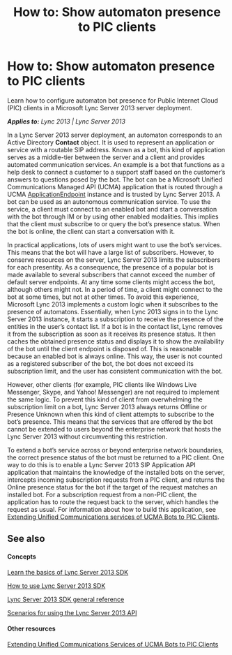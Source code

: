 ﻿---
title: 'How to: Show automaton presence to PIC clients'
TOCTitle: 'How to: Show automaton presence to PIC clients'
ms:assetid: 191ab030-24e6-4cec-86ea-f4edc57f5b6d
ms:mtpsurl: https://msdn.microsoft.com/en-us/library/Dn439075(v=office.15)
ms:contentKeyID: 57096234
ms.date: 07/24/2014
mtps_version: v=office.15
---

# How to: Show automaton presence to PIC clients

Learn how to configure automaton bot presence for Public Internet Cloud (PIC) clients in a Microsoft Lync Server 2013 server deployment.


_**Applies to:** Lync 2013 | Lync Server 2013_

In a Lync Server 2013 server deployment, an automaton corresponds to an Active Directory **Contact** object. It is used to represent an application or service with a routable SIP address. Known as a bot, this kind of application serves as a middle-tier between the server and a client and provides automated communication services. An example is a bot that functions as a help desk to connect a customer to a support staff based on the customer’s answers to questions posed by the bot. The bot can be a Microsoft Unified Communications Managed API (UCMA) application that is routed through a UCMA [ApplicationEndpoint](https://msdn.microsoft.com/en-us/library/hh384825\(v=office.15\)) instance and is trusted by Lync Server 2013. A bot can be used as an autonomous communication service. To use the service, a client must connect to an enabled bot and start a conversation with the bot through IM or by using other enabled modalities. This implies that the client must subscribe to or query the bot’s presence status. When the bot is online, the client can start a conversation with it.

In practical applications, lots of users might want to use the bot’s services. This means that the bot will have a large list of subscribers. However, to conserve resources on the server, Lync Server 2013 limits the subscribers for each presentity. As a consequence, the presence of a popular bot is made available to several subscribers that cannot exceed the number of default server endpoints. At any time some clients might access the bot, although others might not. In a period of time, a client might connect to the bot at some times, but not at other times. To avoid this experience, Microsoft Lync 2013 implements a custom logic when it subscribes to the presence of automatons. Essentially, when Lync 2013 signs in to the Lync Server 2013 instance, it starts a subscription to receive the presence of the entities in the user’s contact list. If a bot is in the contact list, Lync removes it from the subscription as soon as it receives its presence status. It then caches the obtained presence status and displays it to show the availability of the bot until the client endpoint is disposed of. This is reasonable because an enabled bot is always online. This way, the user is not counted as a registered subscriber of the bot, the bot does not exceed its subscription limit, and the user has consistent communication with the bot.

However, other clients (for example, PIC clients like Windows Live Messenger, Skype, and Yahoo\! Messenger) are not required to implement the same logic. To prevent this kind of client from overwhelming the subscription limit on a bot, Lync Server 2013 always returns Offline or Presence Unknown when this kind of client attempts to subscribe to the bot’s presence. This means that the services that are offered by the bot cannot be extended to users beyond the enterprise network that hosts the Lync Server 2013 without circumventing this restriction.

To extend a bot’s service across or beyond enterprise network boundaries, the correct presence status of the bot must be returned to a PIC client. One way to do this is to enable a Lync Server 2013 SIP Application API application that maintains the knowledge of the installed bots on the server, intercepts incoming subscription requests from a PIC client, and returns the Online presence status for the bot if the target of the request matches an installed bot. For a subscription request from a non-PIC client, the application has to route the request back to the server, which handles the request as usual. For information about how to build this application, see [Extending Unified Communications services of UCMA Bots to PIC Clients](http://msdn.microsoft.com/en-us/library/jj128288).

## See also

#### Concepts

[Learn the basics of Lync Server 2013 SDK](learn-the-basics-of-lync-server-2013-sdk.md)

[How to use Lync Server 2013 SDK](how-to-use-lync-server-2013-sdk.md)

[Lync Server 2013 SDK general reference](lync-server-2013-sdk-general-reference.md)

[Scenarios for using the Lync Server 2013 API](scenarios-for-using-the-lync-server-2013-api.md)

#### Other resources

[Extending Unified Communications Services of UCMA Bots to PIC Clients](http://msdn.microsoft.com/en-us/library/jj128288)

